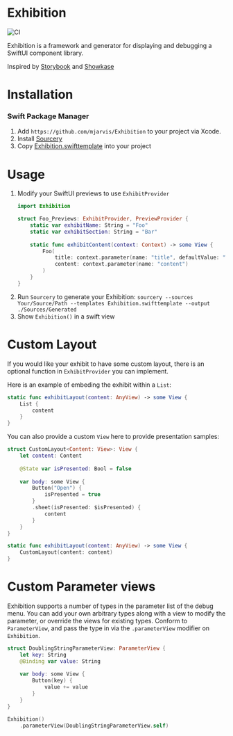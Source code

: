 # Exhibition

![CI](https://github.com/mjarvis/exhibition/actions/workflows/test.yml/badge.svg)

Exhibition is a framework and generator for displaying and debugging a SwiftUI component library.

Inspired by [Storybook](https://storybook.js.org/) and [Showkase](https://github.com/airbnb/Showkase)

# Installation

### Swift Package Manager

1. Add `https://github.com/mjarvis/Exhibition` to your project via Xcode.
2. Install [Sourcery](https://github.com/krzysztofzablocki/Sourcery)
3. Copy [Exhibition.swifttemplate](./Exhibition.swifttemplate) into your project

# Usage

1. Modify your SwiftUI previews to use `ExhibitProvider`
    ```swift
    import Exhibition
    
    struct Foo_Previews: ExhibitProvider, PreviewProvider {
        static var exhibitName: String = "Foo"
        static var exhibitSection: String = "Bar"
        
        static func exhibitContent(context: Context) -> some View {
            Foo(
                title: context.parameter(name: "title", defaultValue: "Title"),
                content: context.parameter(name: "content")
            )
        }
    }
    ```
5. Run `Sourcery` to generate your Exhibition: `sourcery --sources Your/Source/Path --templates Exhibition.swifttemplate --output ./Sources/Generated`
6. Show `Exhibition()` in a swift view

# Custom Layout

If you would like your exhibit to have some custom layout, there is an optional function in `ExhibitProvider` you can implement.

Here is an example of embeding the exhibit within a `List`:

```swift
static func exhibitLayout(content: AnyView) -> some View {
    List {
        content
    }
}
```

You can also provide a custom `View` here to provide presentation samples:

```swift
struct CustomLayout<Content: View>: View {
    let content: Content
    
    @State var isPresented: Bool = false
    
    var body: some View {
        Button("Open") {
            isPresented = true
        }
        .sheet(isPresented: $isPresented) {
            content
        }
    }
}

static func exhibitLayout(content: AnyView) -> some View {
    CustomLayout(content: content)
}
```

# Custom Parameter views

Exhibition supports a number of types in the parameter list of the debug menu. 
You can add your own arbitrary types along with a view to modify the parameter, or override the views for existing types.
Conform to `ParameterView`, and pass the type in via the `.parameterView` modifier on `Exhibition`.

```swift
struct DoublingStringParameterView: ParameterView {
    let key: String
    @Binding var value: String
    
    var body: some View {
        Button(key) {
            value += value
        }
    }
}

Exhibition()
    .parameterView(DoublingStringParameterView.self)
```
